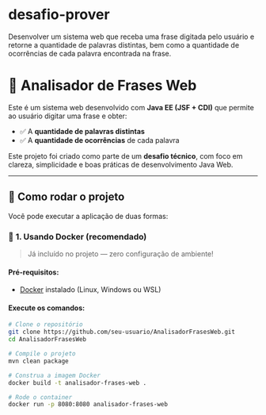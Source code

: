 # desafio-prover
Desenvolver um sistema web que receba uma frase digitada pelo usuário e retorne a quantidade de palavras distintas, bem como a quantidade de ocorrências de cada palavra encontrada na frase.

# 🧠 Analisador de Frases Web

Este é um sistema web desenvolvido com **Java EE (JSF + CDI)** que permite ao usuário digitar uma frase e obter:

- ✅ A **quantidade de palavras distintas**
- ✅ A **quantidade de ocorrências** de cada palavra

Este projeto foi criado como parte de um **desafio técnico**, com foco em clareza, simplicidade e boas práticas de desenvolvimento Java Web.

---

## 🚀 Como rodar o projeto

Você pode executar a aplicação de duas formas:

### 🔧 **1. Usando Docker (recomendado)**

> Já incluído no projeto — zero configuração de ambiente!

#### Pré-requisitos:

- [Docker](https://www.docker.com/) instalado (Linux, Windows ou WSL)

#### Execute os comandos:

```bash
# Clone o repositório
git clone https://github.com/seu-usuario/AnalisadorFrasesWeb.git
cd AnalisadorFrasesWeb

# Compile o projeto
mvn clean package

# Construa a imagem Docker
docker build -t analisador-frases-web .

# Rode o container
docker run -p 8080:8080 analisador-frases-web

